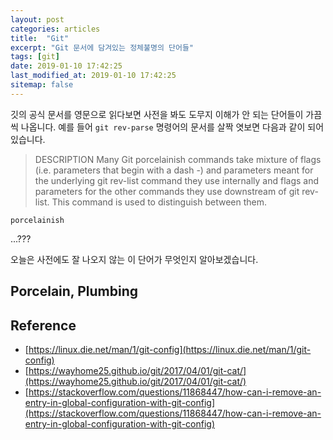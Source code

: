 ```yaml
---
layout: post
categories: articles
title:  "Git"
excerpt: "Git 문서에 담겨있는 정체불명의 단어들"
tags: [git]
date: 2019-01-10 17:42:25
last_modified_at: 2019-01-10 17:42:25
sitemap: false
---
```


깃의 공식 문서를 영문으로 읽다보면 사전을 봐도 도무지 이해가 안 되는 단어들이 가끔씩 나옵니다. 예를 들어 `git rev-parse` 명령어의 문서를 살짝 엿보면 다음과 같이 되어 있습니다.

> DESCRIPTION
> Many Git porcelainish commands take mixture of flags (i.e. parameters that begin with a dash -) and parameters meant for the underlying git rev-list command they use internally and flags and parameters for the other commands they use downstream of git rev-list. This command is used to distinguish between them.

```
porcelainish
```

...???

오늘은 사전에도 잘 나오지 않는 이 단어가 무엇인지 알아보겠습니다.

## Porcelain, Plumbing


## Reference

* [https://linux.die.net/man/1/git-config](https://linux.die.net/man/1/git-config)
* [https://wayhome25.github.io/git/2017/04/01/git-cat/](https://wayhome25.github.io/git/2017/04/01/git-cat/)
* [https://stackoverflow.com/questions/11868447/how-can-i-remove-an-entry-in-global-configuration-with-git-config](https://stackoverflow.com/questions/11868447/how-can-i-remove-an-entry-in-global-configuration-with-git-config)